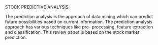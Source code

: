 STOCK PREDICTIVE ANALYSIS


The prediction analysis is the approach of data mining which can predict future possibilities based on current information. The prediction analysis approach has various techniques like pre- processing, feature extraction and classification. This review paper is based on the stock market prediction.
